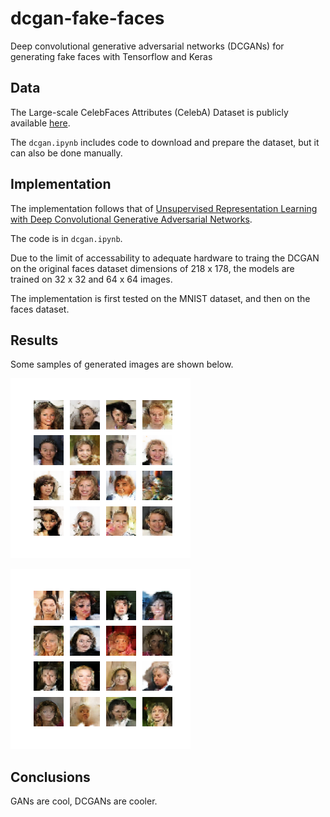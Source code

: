 # dcgan-fake-faces

Deep convolutional generative adversarial networks (DCGANs) for generating fake faces with Tensorflow and Keras

## Data

The Large-scale CelebFaces Attributes (CelebA) Dataset is publicly available [here](http://mmlab.ie.cuhk.edu.hk/projects/CelebA.html).

The ```dcgan.ipynb``` includes code to download and prepare the dataset, but it can also be done manually.

## Implementation

The implementation follows that of [Unsupervised Representation Learning with Deep Convolutional Generative Adversarial Networks](https://arxiv.org/abs/1511.06434).

The code is in ```dcgan.ipynb```.

Due to the limit of accessability to adequate hardware to traing the DCGAN on the original faces dataset dimensions of 218 x 178, the models are trained on 32 x 32 and 64 x 64 images.

The implementation is first tested on the MNIST dataset, and then on the faces dataset.

## Results

Some samples of generated images are shown below.

![alt text](assets/20210520-112504-faces/epoch_0075.png)

![alt text](assets/20210520-163218-faces/epoch_0075.png)

## Conclusions

GANs are cool, DCGANs are cooler.
